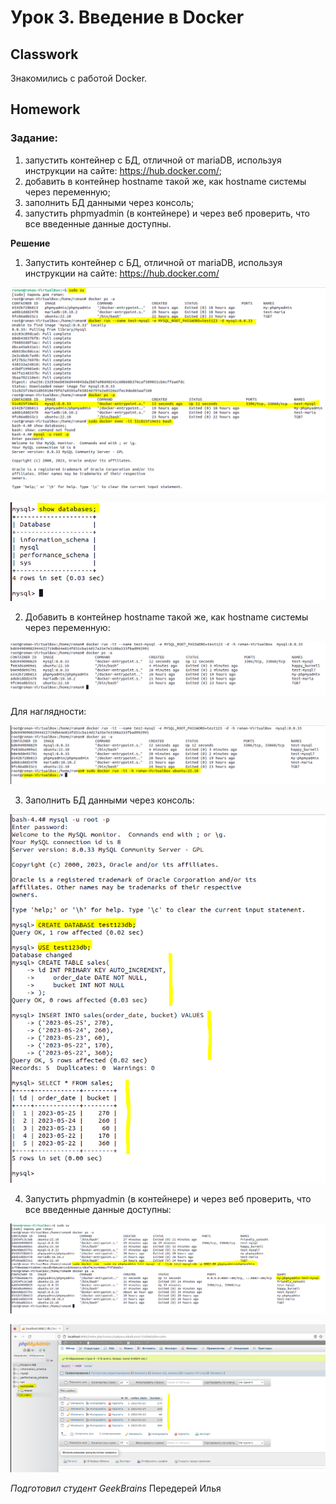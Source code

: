 # Урок 3. Введение в Docker
## Classwork
Знакомились с работой Docker.
## Homework
### Задание:
1) запустить контейнер с БД, отличной от mariaDB, используя инструкции на сайте: https://hub.docker.com/;
2) добавить в контейнер hostname такой же, как hostname системы через переменную;
3) заполнить БД данными через консоль;
4) запустить phpmyadmin (в контейнере) и через веб проверить, что все введенные данные доступны.

**Решение**
1) Запустить контейнер с БД, отличной от mariaDB, используя инструкции на сайте: https://hub.docker.com/

![1_1](homework/1_1.jpg)

![1_2](homework/1_2.jpg)

2) Добавить в контейнер hostname такой же, как hostname системы через переменную:

![2_1](homework/2_1.jpg)

Для наглядности:

![2_2](homework/2_2.jpg)

3) Заполнить БД данными через консоль:

![3](homework/3.jpg)

4) Запустить phpmyadmin (в контейнере) и через веб проверить, что все введенные данные доступны:

![4_1](homework/4_1.jpg)

![4_2](homework/4_2.jpg)

*Подготовил студент GeekBrains* Передерей Илья
